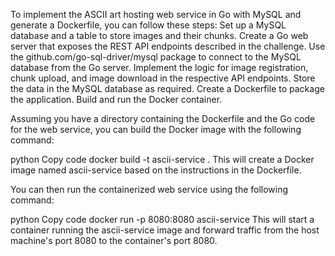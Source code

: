 To implement the ASCII art hosting web service in Go with MySQL and generate a Dockerfile, you can follow these steps:
Set up a MySQL database and a table to store images and their chunks.
Create a Go web server that exposes the REST API endpoints described in the challenge.
Use the github.com/go-sql-driver/mysql package to connect to the MySQL database from the Go server.
Implement the logic for image registration, chunk upload, and image download in the respective API endpoints. Store the data in the MySQL database as required.
Create a Dockerfile to package the application.
Build and run the Docker container.

Assuming you have a directory containing the Dockerfile and the Go code for the web service, you can build the Docker image with the following command:

python
Copy code
docker build -t ascii-service .
This will create a Docker image named ascii-service based on the instructions in the Dockerfile.

You can then run the containerized web service using the following command:

python
Copy code
docker run -p 8080:8080 ascii-service
This will start a container running the ascii-service image and forward traffic from the host machine's port 8080 to the container's port 8080.